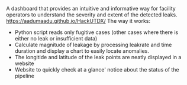 A dashboard that provides an intuitive and informative way for facility operators to understand the severity and extent of the detected leaks.
https://aadumaadu.github.io/HackUTDX/
The way it works:
- Python script reads only fugitive cases (other cases where there is either no leak or insufficient data)
- Calculate magnitude of leakage by processing leakrate and time duration and display a chart to easily locate anomalies.
- The longitide and latitude of the leak points are neatly displayed in a website
- Website to quickly check at a glance' notice about the status of the pipeline
